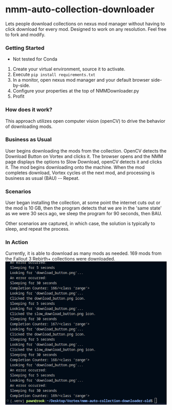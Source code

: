 # nmm-auto-collection-downloader
Lets people download collections on nexus mod manager without having to click download for every mod. Designed to work on any resolution. Feel free to fork and modify.

### Getting Started
* Not tested for Conda
1. Create your virtual environment, source it to activate.
2. Execute `pip install requirements.txt`
3. In a monitor, open nexus mod manager and your default browser side-by-side.
4. Configure your properties at the top of NMMDownloader.py
5. Profit

### How does it work?
This approach utilizes open computer vision (openCV) to drive the behavior of downloading mods. 

### Business as Usual
User begins downloading the mods from the collection. OpenCV detects the Download Button on Vortex and clicks it. The browser opens and the NMM page displays the options to Slow Download, openCV detects it and clicks it. The mod begins downloading onto the machine. When the mod completes download, Vortex cycles ot the next mod, and processing is business as usual (BAU) -- Repeat.

### Scenarios
User began installing the collection, at some point the internet cuts out or the mod is 10 GB, then the program detects that we are in the 'same state' as we were 30 secs ago, we sleep the program for 90 seconds, then BAU.

Other scenarios are captured, in which case, the solution is typically to sleep, and repeat the process.

### In Action
Currently, it is able to download as many mods as needed. 169 mods from the Fallout 3 Rebirth+ collections were downloaded. 
![Processed 169 Mods without Failure](/assets/image.png?raw=true "Processed 169 Mods without Failure")

